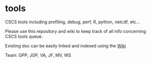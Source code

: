 # tools

CSCS tools including profiling, debug, perf, R, python, netcdf, etc...

Please use this repository and wiki to keep track of all info concerning CSCS tools queue. 

Existing doc can be easily linked and indexed using the [Wiki](https://github.com/eth-cscs/tools/wiki)

Team: GPP, JGP, VA, JF, MV, WS
